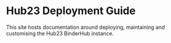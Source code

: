 # Hub23 Deployment Guide

This site hosts documentation around deploying, maintaining and customising the Hub23 BinderHub instance.
